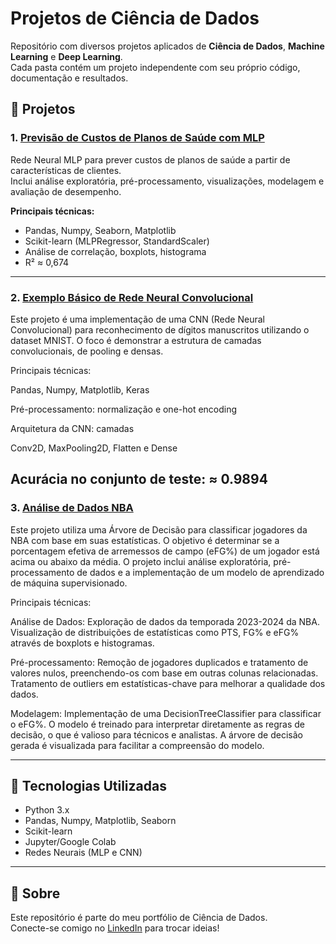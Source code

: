 # Projetos de Ciência de Dados

Repositório com diversos projetos aplicados de **Ciência de Dados**, **Machine Learning** e **Deep Learning**.  
Cada pasta contém um projeto independente com seu próprio código, documentação e resultados.

## 📂 Projetos

### 1. [Previsão de Custos de Planos de Saúde com MLP](./Projeto_MLP/README.md)
Rede Neural MLP para prever custos de planos de saúde a partir de características de clientes.  
Inclui análise exploratória, pré-processamento, visualizações, modelagem e avaliação de desempenho.

**Principais técnicas:**
- Pandas, Numpy, Seaborn, Matplotlib
- Scikit-learn (MLPRegressor, StandardScaler)
- Análise de correlação, boxplots, histograma
- R² ≈ 0,674

---

### 2. [Exemplo Básico de Rede Neural Convolucional](./Projeto_CNN/README.md)
Este projeto é uma implementação de uma CNN (Rede Neural Convolucional) para reconhecimento de dígitos manuscritos utilizando o dataset MNIST. O foco é demonstrar a estrutura de camadas convolucionais, de pooling e densas.

Principais técnicas:

Pandas, Numpy, Matplotlib, Keras 

Pré-processamento: normalização e one-hot encoding 

Arquitetura da CNN: camadas 

Conv2D, MaxPooling2D, Flatten e Dense 

Acurácia no conjunto de teste: ≈ 0.9894
---

### 3. [Análise de Dados NBA](./Projeto_NBA/README.md)
Este projeto utiliza uma Árvore de Decisão para classificar jogadores da NBA com base em suas estatísticas. O objetivo é determinar se a porcentagem efetiva de arremessos de campo (eFG%) de um jogador está acima ou abaixo da média. O projeto inclui análise exploratória, pré-processamento de dados e a implementação de um modelo de aprendizado de máquina supervisionado.

Principais técnicas:

Análise de Dados: Exploração de dados da temporada 2023-2024 da NBA. Visualização de distribuições de estatísticas como PTS, FG% e eFG% através de boxplots e histogramas.

Pré-processamento: Remoção de jogadores duplicados e tratamento de valores nulos, preenchendo-os com base em outras colunas relacionadas. Tratamento de outliers em estatísticas-chave para melhorar a qualidade dos dados.

Modelagem: Implementação de uma DecisionTreeClassifier para classificar o eFG%. O modelo é treinado para interpretar diretamente as regras de decisão, o que é valioso para técnicos e analistas. A árvore de decisão gerada é visualizada para facilitar a compreensão do modelo.


---

## 🚀 Tecnologias Utilizadas
- Python 3.x
- Pandas, Numpy, Matplotlib, Seaborn
- Scikit-learn
- Jupyter/Google Colab
- Redes Neurais (MLP e CNN)

---

## 📌 Sobre
Este repositório é parte do meu portfólio de Ciência de Dados.  
Conecte-se comigo no [LinkedIn](https://www.linkedin.com/in/marcosarize/) para trocar ideias!
